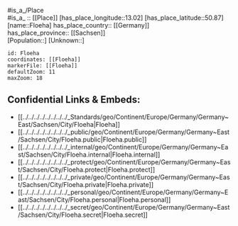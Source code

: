 ﻿---
location: [50.87,13.02] 
mapzoom: [7,12] 
mapmarker: city 
type: City
tags:
- geo/City


SpocWebEntityId: 30200
isDeleted: false
confidential: public

---
#is_a_/Place  
#is_a_ :: [[Place]] 
[has_place_longitude::13.02] 
[has_place_latitude::50.87] 
[name::Floeha] 
has_place_country:: [[Germany]]  
has_place_province:: [[Sachsen]]  
[Population::] 
[Unknown::] 


```leaflet
id: Floeha
coordinates: [[Floeha]] 
markerFile: [[Floeha]] 
defaultZoom: 11 
maxZoom: 18
```


## Confidential Links & Embeds: 
- [[../../../../../../../../_Standards/geo/Continent/Europe/Germany/Germany~East/Sachsen/City/Floeha|Floeha]] 
- [[../../../../../../../../_public/geo/Continent/Europe/Germany/Germany~East/Sachsen/City/Floeha.public|Floeha.public]] 
- [[../../../../../../../../_internal/geo/Continent/Europe/Germany/Germany~East/Sachsen/City/Floeha.internal|Floeha.internal]] 
- [[../../../../../../../../_protect/geo/Continent/Europe/Germany/Germany~East/Sachsen/City/Floeha.protect|Floeha.protect]] 
- [[../../../../../../../../_private/geo/Continent/Europe/Germany/Germany~East/Sachsen/City/Floeha.private|Floeha.private]] 
- [[../../../../../../../../_personal/geo/Continent/Europe/Germany/Germany~East/Sachsen/City/Floeha.personal|Floeha.personal]] 
- [[../../../../../../../../_secret/geo/Continent/Europe/Germany/Germany~East/Sachsen/City/Floeha.secret|Floeha.secret]] 
